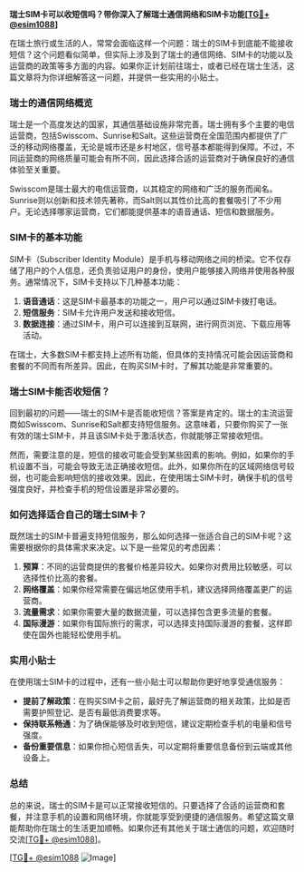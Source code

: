 **瑞士SIM卡可以收短信吗？带你深入了解瑞士通信网络和SIM卡功能[[TG💪+ @esim1088](https://t.me/s/esim1088)]**

在瑞士旅行或生活的人，常常会面临这样一个问题：瑞士的SIM卡到底能不能接收短信？这个问题看似简单，但实际上涉及到了瑞士的通信网络、SIM卡的功能以及运营商的政策等多方面的内容。如果你正计划前往瑞士，或者已经在瑞士生活，这篇文章将为你详细解答这一问题，并提供一些实用的小贴士。

### 瑞士的通信网络概览

瑞士是一个高度发达的国家，其通信基础设施非常完善。瑞士拥有多个主要的电信运营商，包括Swisscom、Sunrise和Salt。这些运营商在全国范围内都提供了广泛的移动网络覆盖，无论是城市还是乡村地区，信号基本都能得到保障。不过，不同运营商的网络质量可能会有所不同，因此选择合适的运营商对于确保良好的通信体验至关重要。

Swisscom是瑞士最大的电信运营商，以其稳定的网络和广泛的服务而闻名。Sunrise则以创新和技术领先著称，而Salt则以其性价比高的套餐吸引了不少用户。无论选择哪家运营商，它们都能提供基本的语音通话、短信和数据服务。

### SIM卡的基本功能

SIM卡（Subscriber Identity Module）是手机与移动网络之间的桥梁。它不仅存储了用户的个人信息，还负责验证用户的身份，使用户能够接入网络并使用各种服务。通常情况下，SIM卡支持以下几种基本功能：

1. **语音通话**：这是SIM卡最基本的功能之一，用户可以通过SIM卡拨打电话。
2. **短信服务**：SIM卡允许用户发送和接收短信。
3. **数据连接**：通过SIM卡，用户可以连接到互联网，进行网页浏览、下载应用等活动。

在瑞士，大多数SIM卡都支持上述所有功能，但具体的支持情况可能会因运营商和套餐的不同而有所差异。因此，在购买SIM卡时，了解其功能是非常重要的。

### 瑞士SIM卡能否收短信？

回到最初的问题——瑞士的SIM卡是否能收短信？答案是肯定的。瑞士的主流运营商如Swisscom、Sunrise和Salt都支持短信服务。这意味着，只要你购买了一张有效的瑞士SIM卡，并且该SIM卡处于激活状态，你就能够正常接收短信。

然而，需要注意的是，短信的接收可能会受到某些因素的影响。例如，如果你的手机设置不当，可能会导致无法正确接收短信。此外，如果你所在的区域网络信号较弱，也可能会影响短信的接收效果。因此，在使用瑞士SIM卡时，确保手机的信号强度良好，并检查手机的短信设置是非常必要的。

### 如何选择适合自己的瑞士SIM卡？

既然瑞士的SIM卡普遍支持短信服务，那么如何选择一张适合自己的SIM卡呢？这需要根据你的具体需求来决定。以下是一些常见的考虑因素：

1. **预算**：不同的运营商提供的套餐价格差异较大。如果你对费用比较敏感，可以选择性价比高的套餐。
2. **网络覆盖**：如果你经常需要在偏远地区使用手机，建议选择网络覆盖更广的运营商。
3. **流量需求**：如果你需要大量的数据流量，可以选择包含更多流量的套餐。
4. **国际漫游**：如果你有国际旅行的需求，可以选择支持国际漫游的套餐，这样即使在国外也能轻松使用手机。

### 实用小贴士

在使用瑞士SIM卡的过程中，还有一些小贴士可以帮助你更好地享受通信服务：

- **提前了解政策**：在购买SIM卡之前，最好先了解运营商的相关政策，比如是否需要护照登记、是否有最低消费要求等。
- **保持联系畅通**：为了确保能够及时收到短信，建议定期检查手机的电量和信号强度。
- **备份重要信息**：如果你担心短信丢失，可以定期将重要信息备份到云端或其他设备上。

### 总结

总的来说，瑞士的SIM卡是可以正常接收短信的。只要选择了合适的运营商和套餐，并注意手机的设置和网络环境，你就能享受到便捷的通信服务。希望这篇文章能帮助你在瑞士的生活更加顺畅。如果你还有其他关于瑞士通信的问题，欢迎随时交流[[TG💪+ @esim1088](https://t.me/s/esim1088)]。

[[TG💪+ @esim1088](https://t.me/s/esim1088) ![Image](https://i.postimg.cc/4NQfJmqS/Snipaste-2025-05-13-00-14-12.png)]